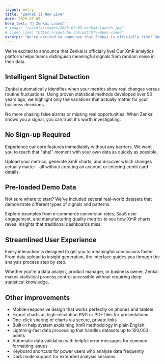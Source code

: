 ```yaml
---
layout: entry
title: "Zenkai is Now Live"
date: 2025-07-05
hero_text: "🎉 Zenkai Launch"
# image: "/assets/images/2025-07-05-zenkai-launch.jpg"
# video_link: "https://youtube.com/watch?v=demo-video"
excerpt: "We're excited to announce that Zenkai is officially live! Our XmR analytics platform helps teams distinguish meaningful signals from random noise in their data."
---
```


We're excited to announce that Zenkai is officially live! Our XmR analytics platform helps teams distinguish meaningful signals from random noise in their data.

## Intelligent Signal Detection

Zenkai automatically identifies when your metrics show real changes versus routine fluctuations. Using proven statistical methods developed over 90 years ago, we highlight only the variations that actually matter for your business decisions.

No more chasing false alarms or missing real opportunities. When Zenkai shows you a signal, you can trust it's worth investigating.

## No Sign-up Required

Experience our core features immediately without any barriers. We want you to reach that "aha!" moment with your own data as quickly as possible.

Upload your metrics, generate XmR charts, and discover which changes actually matter—all without creating an account or entering credit card details.

## Pre-loaded Demo Data

Not sure where to start? We've included several real-world datasets that demonstrate different types of signals and patterns.

Explore examples from e-commerce conversion rates, SaaS user engagement, and manufacturing quality metrics to see how XmR charts reveal insights that traditional dashboards miss.

## Streamlined User Experience

Every interaction is designed to get you to meaningful conclusions faster. From data upload to insight generation, the interface guides you through the analysis process step by step.

Whether you're a data analyst, product manager, or business owner, Zenkai makes statistical process control accessible without requiring deep statistical knowledge.

## Other improvements

- Mobile-responsive design that works perfectly on phones and tablets
- Export charts as high-resolution PNG or PDF files for presentations
- One-click sharing of charts via secure, private links
- Built-in help system explaining XmR methodology in plain English
- Lightning-fast data processing that handles datasets up to 100,000 points
- Automatic data validation with helpful error messages for common formatting issues
- Keyboard shortcuts for power users who analyze data frequently
- Dark mode support for extended analysis sessions
